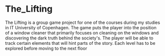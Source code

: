 # The_Lifting
The Lifting is a group game project for one of the courses during my studies in IT University of Copenhagen.
The game puts the player into the position of a window cleaner that primarily focuses on cleaning on the windows and discovering the dark truth behind the 
society's. The player will be able to track certain elements that will hint parts of the story. Each level has to be explored before moving to the next floor
